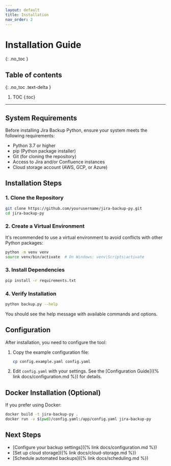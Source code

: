 ```yaml
---
layout: default
title: Installation
nav_order: 2
---
```


# Installation Guide
{: .no_toc }

## Table of contents
{: .no_toc .text-delta }

1. TOC
{:toc}

---

## System Requirements

Before installing Jira Backup Python, ensure your system meets the following requirements:

- Python 3.7 or higher
- pip (Python package installer)
- Git (for cloning the repository)
- Access to Jira and/or Confluence instances
- Cloud storage account (AWS, GCP, or Azure)

## Installation Steps

### 1. Clone the Repository

```bash
git clone https://github.com/yourusername/jira-backup-py.git
cd jira-backup-py
```

### 2. Create a Virtual Environment

It's recommended to use a virtual environment to avoid conflicts with other Python packages:

```bash
python -m venv venv
source venv/bin/activate  # On Windows: venv\Scripts\activate
```

### 3. Install Dependencies

```bash
pip install -r requirements.txt
```

### 4. Verify Installation

```bash
python backup.py --help
```

You should see the help message with available commands and options.

## Configuration

After installation, you need to configure the tool:

1. Copy the example configuration file:
   ```bash
   cp config.example.yaml config.yaml
   ```

2. Edit `config.yaml` with your settings. See the [Configuration Guide]({% link docs/configuration.md %}) for details.

## Docker Installation (Optional)

If you prefer using Docker:

```bash
docker build -t jira-backup-py .
docker run -v $(pwd)/config.yaml:/app/config.yaml jira-backup-py
```

## Next Steps

- [Configure your backup settings]({% link docs/configuration.md %})
- [Set up cloud storage]({% link docs/cloud-storage.md %})
- [Schedule automated backups]({% link docs/scheduling.md %})